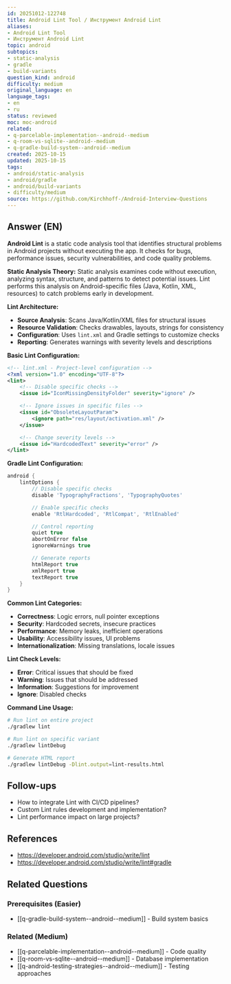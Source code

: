 ```yaml
---
id: 20251012-122748
title: Android Lint Tool / Инструмент Android Lint
aliases:
- Android Lint Tool
- Инструмент Android Lint
topic: android
subtopics:
- static-analysis
- gradle
- build-variants
question_kind: android
difficulty: medium
original_language: en
language_tags:
- en
- ru
status: reviewed
moc: moc-android
related:
- q-parcelable-implementation--android--medium
- q-room-vs-sqlite--android--medium
- q-gradle-build-system--android--medium
created: 2025-10-15
updated: 2025-10-15
tags:
- android/static-analysis
- android/gradle
- android/build-variants
- difficulty/medium
source: https://github.com/Kirchhoff-/Android-Interview-Questions
---
```


## Answer (EN)
**Android Lint** is a static code analysis tool that identifies structural problems in Android projects without executing the app. It checks for bugs, performance issues, security vulnerabilities, and code quality problems.

**Static Analysis Theory:**
Static analysis examines code without execution, analyzing syntax, structure, and patterns to detect potential issues. Lint performs this analysis on Android-specific files (Java, Kotlin, XML, resources) to catch problems early in development.

**Lint Architecture:**
- **Source Analysis**: Scans Java/Kotlin/XML files for structural issues
- **Resource Validation**: Checks drawables, layouts, strings for consistency
- **Configuration**: Uses `lint.xml` and Gradle settings to customize checks
- **Reporting**: Generates warnings with severity levels and descriptions

**Basic Lint Configuration:**
```xml
<!-- lint.xml - Project-level configuration -->
<?xml version="1.0" encoding="UTF-8"?>
<lint>
    <!-- Disable specific checks -->
    <issue id="IconMissingDensityFolder" severity="ignore" />

    <!-- Ignore issues in specific files -->
    <issue id="ObsoleteLayoutParam">
        <ignore path="res/layout/activation.xml" />
    </issue>

    <!-- Change severity levels -->
    <issue id="HardcodedText" severity="error" />
</lint>
```

**Gradle Lint Configuration:**
```gradle
android {
    lintOptions {
        // Disable specific checks
        disable 'TypographyFractions', 'TypographyQuotes'

        // Enable specific checks
        enable 'RtlHardcoded', 'RtlCompat', 'RtlEnabled'

        // Control reporting
        quiet true
        abortOnError false
        ignoreWarnings true

        // Generate reports
        htmlReport true
        xmlReport true
        textReport true
    }
}
```

**Common Lint Categories:**
- **Correctness**: Logic errors, null pointer exceptions
- **Security**: Hardcoded secrets, insecure practices
- **Performance**: Memory leaks, inefficient operations
- **Usability**: Accessibility issues, UI problems
- **Internationalization**: Missing translations, locale issues

**Lint Check Levels:**
- **Error**: Critical issues that should be fixed
- **Warning**: Issues that should be addressed
- **Information**: Suggestions for improvement
- **Ignore**: Disabled checks

**Command Line Usage:**
```bash
# Run lint on entire project
./gradlew lint

# Run lint on specific variant
./gradlew lintDebug

# Generate HTML report
./gradlew lintDebug -Dlint.output=lint-results.html
```

## Follow-ups

- How to integrate Lint with CI/CD pipelines?
- Custom Lint rules development and implementation?
- Lint performance impact on large projects?

## References

- https://developer.android.com/studio/write/lint
- https://developer.android.com/studio/write/lint#gradle

## Related Questions

### Prerequisites (Easier)
- [[q-gradle-build-system--android--medium]] - Build system basics
### Related (Medium)
- [[q-parcelable-implementation--android--medium]] - Code quality
- [[q-room-vs-sqlite--android--medium]] - Database implementation
- [[q-android-testing-strategies--android--medium]] - Testing approaches